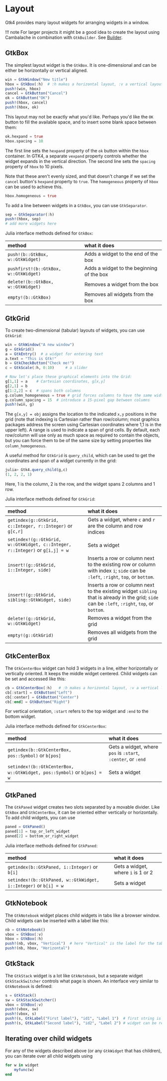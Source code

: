 # Layout

Gtk4 provides many layout widgets for arranging widgets in a window.

!!! note
    For larger projects it might be a good idea to create the layout using Cambalache in combination with `GtkBuilder`. See [Builder](@ref).

## GtkBox

The simplest layout widget is the `GtkBox`. It is one-dimensional and can be either be horizontally or vertical aligned.
```julia
win = GtkWindow("New title")
hbox = GtkBox(:h)  # :h makes a horizontal layout, :v a vertical layout
push!(win, hbox)
cancel = GtkButton("Cancel")
ok = GtkButton("OK")
push!(hbox, cancel)
push!(hbox, ok)
```

This layout may not be exactly what you'd like. Perhaps you'd like the `OK` button to fill the available space, and to insert some blank space between them:

```julia
ok.hexpand = true
hbox.spacing = 10
```
The first line sets the `hexpand` property of the `ok` button within the `hbox` container. In GTK4, a separate `vexpand` property controls whether the widget expands in the vertical direction. The second line sets the `spacing` property of `hbox` to 10 pixels.

Note that these aren't evenly sized, and that doesn't change if we set the `cancel` button's `hexpand` property to `true`. The `homogeneous` property of `hbox` can be used to achieve this.

```julia
hbox.homogeneous = true
```

To add a line between widgets in a `GtkBox`, you can use `GtkSeparator`.

```julia
sep = GtkSeparator(:h)
push!(hbox, sep)
# add more widgets here
```

Julia interface methods defined for `GtkBox`:

| method | what it does |
| :--- | :--- |
| `push!(b::GtkBox, w::GtkWidget)` | Adds a widget to the end of the box |
| `pushfirst!(b::GtkBox, w::GtkWidget)` | Adds a widget to the beginning of the box |
| `delete!(b::GtkBox, w::GtkWidget)` | Removes a widget from the box |
| `empty!(b::GtkBox)` | Removes all widgets from the box |

## GtkGrid

To create two-dimensional (tabular) layouts of widgets, you can use `GtkGrid`:
```julia
win = GtkWindow("A new window")
g = GtkGrid()
a = GtkEntry()  # a widget for entering text
a.text = "This is Gtk!"
b = GtkCheckButton("Check me!")
c = GtkScale(:h, 0:10)     # a slider

# Now let's place these graphical elements into the Grid:
g[1,1] = a    # Cartesian coordinates, g[x,y]
g[2,1] = b
g[1:2,2] = c  # spans both columns
g.column_homogeneous = true # grid forces columns to have the same width
g.column_spacing = 15  # introduce a 15-pixel gap between columns
push!(win, g)
```

The `g[x,y] = obj` assigns the location to the indicated `x,y` positions in the grid
(note that indexing is Cartesian rather than row/column; most graphics packages address the screen using
Cartesian coordinates where 1,1 is in the upper left).
A range is used to indicate a span of grid cells.
By default, each row/column will use only as much space as required to contain the objects,
but you can force them to be of the same size by setting properties like `column_homogeneous`.

A useful method for `GtkGrid` is `query_child`, which can be used to get the coordinates and span of a widget currently in the grid:
```julia
julia> Gtk4.query_child(g,c)
(1, 2, 2, 1)
```
Here, 1 is the column, 2 is the row, and the widget spans 2 columns and 1 row.

Julia interface methods defined for `GtkGrid`:

| method | what it does |
| :--- | :--- |
| `getindex(g::GtkGrid, c::Integer, r::Integer)` or `g[c,r]` | Gets a widget, where `c` and `r` are the column and row indices |
| `setindex!(g::GtkGrid, w::GtkWidget, c::Integer, r::Integer)` or `g[i,j] = w` | Sets a widget |
| `insert!(g::GtkGrid, i::Integer, side)` | Inserts a row or column next to the existing row or column with index `i`; `side` can be `:left`, `:right`, `top`, or `bottom`. |
| `insert!(g::GtkGrid, sibling::GtkWidget, side)` | Inserts a row or column next to the existing widget `sibling` that is already in the grid; `side` can be `:left`, `:right`, `top`, or `bottom`. |
| `delete!(g::GtkGrid, w::GtkWidget)` | Removes a widget from the grid |
| `empty!(g::GtkGrid)` | Removes all widgets from the grid |

## GtkCenterBox

The `GtkCenterBox` widget can hold 3 widgets in a line, either horizontally or
vertically oriented. It keeps the middle widget centered. Child widgets can be set and accessed like this:
```julia
cb = GtkCenterBox(:h)   # :h makes a horizontal layout, :v a vertical layout
cb[:start] = GtkButton("Left")
cb[:center] = GtkButton("Center")
cb[:end] = GtkButton("Right")
```
For vertical orientation, `:start` refers to the top widget and `:end` to the
bottom widget.

Julia interface methods defined for `GtkCenterBox`:

| method | what it does |
| :--- | :--- |
| `getindex(b::GtkCenterBox, pos::Symbol)` or `b[pos]` | Gets a widget, where `pos` is `:start`, `:center`, or `:end` |
| `setindex!(b::GtkCenterBox, w::GtkWidget, pos::Symbol)` or `b[pos] = w` | Sets a widget |

## GtkPaned

The `GtkPaned` widget creates two slots separated by a movable divider. Like `GtkBox` and `GtkCenterBox`, it can
be oriented either vertically or horizontally. To add child widgets, you can use
```julia
paned = GtkPaned()
paned[1] = top_or_left_widget
paned[2] = bottom_or_right_widget
```

Julia interface methods defined for `GtkPaned`:

| method | what it does |
| :--- | :--- |
| `getindex(b::GtkPaned, i::Integer)` or `b[i]` | Gets a widget, where `i` is 1 or 2 |
| `setindex!(b::GtkPaned, w::GtkWidget, i::Integer)` or `b[i] = w` | Sets a widget |

## GtkNotebook

The `GtkNotebook` widget places child widgets in tabs like a browser window.
Child widgets can be inserted with a label like this:
```julia
nb = GtkNotebook()
vbox = GtkBox(:v)
hbox = GtkBox(:h)
push!(nb, vbox, "Vertical")  # here "Vertical" is the label for the tab
push!(nb, hbox, "Horizontal")
```

## GtkStack

The `GtkStack` widget is a lot like `GtkNotebook`, but a separate widget `GtkStackSwitcher` controls what page is shown.
An interface very similar to `GtkNotebook` is defined:
```julia
s = GtkStack()
sw = GtkStackSwitcher()
vbox = GtkBox(:v)
push!(vbox, sw)
push!(vbox, s)
push!(s, GtkLabel("First label"), "id1", "Label 1")  # first string is an id, second is a label
push!(s, GtkLabel("Second label"), "id2", "Label 2") # widget can be retrieved using s[id]
```

## Iterating over child widgets

For any of the widgets described above (or any `GtkWidget` that has children), you can iterate over all child widgets using
```julia
for w in widget
    myfunc(w)
end
```
